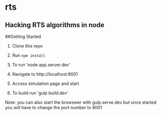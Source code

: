 # rts
## Hacking RTS algorithms in node
##Getting Started

1. Clone this repo

1. Run `npm install`
2. To run 'node app.server.dev'
3. Navigate to http://localhost:9001
4. Access simulation page and start

1. To build run 'gulp build.dev'

Note: you can also start the browswer with gulp.serve.dev but once started you will have to change the port number to 9001
